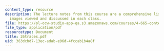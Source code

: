 ```yaml
---
content_type: resource
description: The lecture notes from this course are a comprehensive listing of the
  images viewed and discussed in each class.
file: https://ol-ocw-studio-app-qa.s3.amazonaws.com/courses/4-665-contemporary-architecture-and-critical-debate-spring-2002/363dcbd713ecadabe96d4fccab1b4a8f_26traces.pdf
file_type: application/pdf
resourcetype: Document
title: 26traces.pdf
uid: 363dcbd7-13ec-adab-e96d-4fccab1b4a8f
---
```


